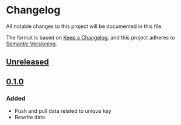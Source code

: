 # Changelog

All notable changes to this project will be documented in this file.

The format is based on [Keep a Changelog](https://keepachangelog.com/en/1.0.0/),
and this project adheres to [Semantic Versioning](https://semver.org/spec/v2.0.0.html).

## [Unreleased]

## [0.1.0]

### Added

- Push and pull data related to unique key
- Rewrite data

[Unreleased]: https://github.com/vikian050194/warp-server/compare/v0.1.0...HEAD
[0.1.0]: https://github.com/vikian050194/warp-server/releases/tag/v0.1.0
